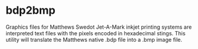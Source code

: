 # bdp2bmp
Graphics files for Matthews Swedot Jet-A-Mark inkjet printing systems are interpreted text files with the pixels encoded in hexadecimal stings. This utility will translate the Matthews native .bdp file into a .bmp image file.
